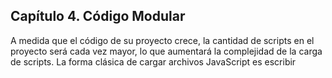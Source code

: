 ## Capítulo 4. Código Modular

A medida que el código de su proyecto crece, la cantidad de scripts en el proyecto será cada vez mayor, lo que aumentará la complejidad de la carga de scripts. La forma clásica de cargar archivos JavaScript es escribir <script>etiquetas para cada script que tenga, pero debe hacerlo en el orden correcto; Si no lo hace, su código podría dejar de funcionar. Esa no es una forma eficiente para proyectos de tamaño mediano.

¿Qué pasa si olvidas el orden de carga? ¿Qué pasa si realizas una refactorización en el código y cambia el orden del script? Será complicado solucionarlo y realizar un seguimiento de todo el código y sus dependencias.
Este problema se ha abordado de diferentes maneras. Una es crear una sintaxis de módulo para crear, cargar y declarar explícitamente las dependencias de los módulos; la sintaxis se llama AMD ( Definición de módulo asíncrono ). Los módulos AMD definen una lista de dependencias del módulo y el código dentro del módulo se ejecutará solo después de que las dependencias estén completamente cargadas.
Las dependencias se cargan de forma asincrónica; eso significa que no necesita cargar todos los scripts en la página HTML a través de <script> etiquetas. Los módulos AMD son mejores que JavaScript simple porque definen dependencias explícitamente y se pueden cargar automáticamente.

Aunque los módulos AMD son mejores que <script>las etiquetas, trabajar con módulos AMD puede ser complicado cuando llegan las pruebas unitarias porque es necesario conocer las complejidades de cómo la biblioteca carga los módulos; Cuando desea realizar pruebas unitarias, necesita aislar las piezas de código bajo prueba, pero es difícil hacerlo en RequireJS, e incluso si lo hace, el resultado puede tener errores.

Recientemente llegó otro cargador de módulos y administrador de dependencias; Vite parece ser el más popular en este momento. Sin embargo, no es el único; Hay muchas otras opciones potencialmente sólidas, como jspm y Steal.js.
En este libro, trabajaremos con Vite debido a su popularidad, por lo que puede encontrar mucha información y documentación al respecto en la Web; Otra buena razón es que se han construido muchos proyectos con él, lo que demuestra su madurez y que está listo para producción. Vite utiliza ES Modules para definir módulos y dependencias, de modo que si ya conoce Node puede ir directamente a la sección Vite.

### Módulos: CommonJS vs ES Modules (ESM)

Nota: Node usa históricamente CommonJS (`require`/`module.exports`), pero en el navegador trabajaremos con ES Modules (`import`/`export`) mediante Vite. Cuando veas ejemplos CommonJS, puedes traducirlos a su equivalente ESM.

En los últimos años, Node ha ido ganando popularidad en la industria del software; de hecho se está volviendo muy popular elección para el desarrollo backend en una pila de tecnología JavaScript completa. Si no conoce Node, puede considerarse como JavaScript utilizado en el servidor en lugar de un navegador.
Node utiliza la sintaxis del módulo CommonJS para sus módulos; un módulo CommonJS es un archivo que exporta un valor único para usarlo en otros módulos. Es útil utilizar CommonJS porque proporciona una forma limpia de administrar módulos y dependencias de JavaScript.

Para admitir CommonJS, Node utiliza el require() función. Con require()puedes cargar archivos JavaScript sin la necesidad de usar <script>etiquetas, en lugar de llamar require() con el nombre del módulo/dependencia que necesitas y asignarlo a una variable.
Para ilustrar cómo funcionan los módulos CommonJS, escribamos un módulo Node y veamos cómo usar la require() función. El siguiente código muestra un módulo simple que expone un objeto simple con el método sayHello():

```js
const hello = {
	sayHello(name) {
		name = name || 'world';
		console.log('hello', name);
	},
};
module.exports = hello;
```

Este script se puede colocar en un archivo llamado hello.js, por ejemplo. El módulo hello se puede cargar desde otro módulo llamando a la require()función, como se muestra en el siguiente código:

```js
var hello = require('./hello');
hello.sayHello('world');
// prints "hello world"
```

Cuando requerimos un script con la require()función que no necesitamos agregar la extensión .js, Node lo hará por nosotros automáticamente. Tenga en cuenta que, si agrega la extensión al nombre del script, Node agregará la extensión de todos modos y obtendrá un error porque el hello.js.js archivo no existe.

Esa es la forma en que puedes definir módulos CommonJS para tus proyectos: simplemente exportamos la variable que queremos exponer al exterior del módulo y module.exports luego cargamos el módulo donde sea necesario con require().
Los módulos de CommonJS son singletons, lo que significa que cada vez que cargues un módulo obtendrás el mismo instancia del objeto. Node almacenará en caché el valor devuelto cuando se llame por primera vez y lo reutilizará para las próximas llamadas.

### NPM y paquete.json

Con Vite, podemos usar ES Modules nativos en el navegador y también consumir paquetes de npm. Vite resuelve y optimiza las dependencias, de modo que no necesitas definir require() en el navegador.
Con Vite y npm puedes instalar y definir dependencias para tus proyectos usando package.json y scripts de desarrollo/compilación.

El package.json archivo en un proyecto de Node es un archivo JSON que se utiliza para definir, instalar y administrar la versión de las bibliotecas de las que depende su proyecto. Un package.json archivo puede contener muchas opciones de configuración; Puede ver la documentación completa en el sitio web de Node en https://docs.npmjs.com/ . A continuación se muestra una lista de los valores principales.

Name - El nombre del proyecto sin espacios
Description - Un corto descripción del proyecto
Version – Un número de versión para el proyecto, normalmente comenzando con 0.0.1
Dependencies - Una lista de bibliotecas con el número de versión del que depende el proyecto
devDependencies - Igual que dependencias, pero esta lista se utiliza sólo para entornos de desarrollo, útil para poner bibliotecas a prueba, por ejemplo
licence – Un nombre de licencia para el código del proyecto

Podemos comenzar con un package.json archivo muy simple que contenga solo algunos campos básicos y luego podemos ampliarlo según sea necesario:

```json
{
	"name": "backbone-contacts ",
	"version": "0.0.1",
	"description": "Example code for the book Mastering Backbone.js",
	"author": "Abiee Alejandro <abiee.alejandro@gmail.com>",
	"license": "ISC",
	"dependencies": {},
	"devDependencies": {}
}
```

Como puede ver, todavía no tenemos ninguna dependencia. Podemos instalar nuestra primera dependencia con npm:

```bash
$ npm install --save underscore jquery backbone bootstrap
```

Este comando instalará las dependencias básicas con las que trabajar backbone; la bandera de guardar actualizará automáticamente el package.json archivo, agregando la biblioteca nombres y sus versiones actuales:

```json
{
	"dependencies": {
		"backbone": "^1.2.1",
		"bootstrap": "^3.3.5",
		"jquery": "^2.1.4",
		"underscore": "^1.8.3"
	}
}
```

El formato de la versión de la biblioteca sigue el semver estándar; Puedes ver más sobre este formato en el semver sitio web oficial.
Una ventaja de usar el package.json archivo en tu proyecto es que, la próxima vez que quieras instalar las dependencias, no necesitas recordar las bibliotecas y sus versiones; simplemente puede presionar Instalar sin ningún argumento y Node leerá el package.json archivo y realizará las instalaciones por usted:

```bash
$ npm install
```

Con npm puede instalar paquetes de desarrollo como la biblioteca de pruebas mocha, pero en lugar de usar el uso de la bandera de guardar save-dev:

```bash
$ npm install --save-dev mocha
```

Ahora que sabes cómo instalar dependencias y guardarlas en el package.json archivo, podemos comenzar usando Vite en la aplicación Contactos.

Navegar

Con Vite podemos usar ES Modules y paquetes de npm directamente en el navegador. Esto significa que puedes construir tus proyectos con el poder del administrador de paquetes npm y la sintaxis de módulos moderna expuesta en las secciones anteriores. Vite toma tu código fuente, resuelve el grafo de dependencias y lo sirve/compila para el entorno del navegador.
Un módulo muy simple que expone un objeto con un método que imprime un mensaje de saludo se puede escribir como un módulo de Nodo:

```js
// hello.js
export default {
	sayHello(name) {
		name = name || 'world';
		console.log('hello', name);
	},
};
```

Este sencillo fragmento de código se puede cargar desde otro script como se muestra a continuación:

```js
// main.js
import hello from './hello';
hello.sayHello(); // hello world
hello.sayHello('abiee'); // hello abiee
```

Este código funciona perfectamente con Node. Puedes ejecutarlo de la siguiente manera:

```bash
$ node main.js
```

Sin embargo, este código no se ejecutará en el navegador porque la importación de módulos no está definida. Vite toma el código de entrada de tu proyecto y rastrea todas las dependencias para crear un único archivo con todos los scripts concatenados:

```bash
npm run dev      # servidor de desarrollo con HMR
npm run build    # build de producción (salida en dist/)
npm run preview  # servir build de producción
```

Dependencia de la aplicación

Cuando la aplicación se carga en el navegador, cargar manualmente todos los archivos JavaScript con etiquetas `<script>` exige un orden específico (cadena de dependencias). Con Vite evitamos mantener ese orden a mano usando un único entrypoint `type="module"` y dejando que Vite resuelva el grafo de dependencias.

```html
<script type="module" src="/src/main.js"></script>
```

El objeto de la aplicación es responsable de cargar todos los enrutadores de subaplicaciones y luego iniciar el módulo de historial:

```js
'use strict';

import _ from 'underscore';
import Backbone from 'backbone';
import BackboneValidation from 'backbone-validation';
import swal from 'sweetalert';
import noty from 'noty';
import Region from './common';

// Initialize all available routes
import './apps/contacts/router';

class App {
	start() {
		// The common place where sub-applications will be showed
		this.mainRegion = new Region({ el: '#main' });
		// Create a global router to enable sub-applications to
		// redirect to other URLs
		this.router = new DefaultRouter();
		Backbone.history.start();
	},
	// ...
}

// ...
export default App;
```

El siguiente paso es iniciar la aplicación llamando al start()método en el objeto App; esto se hace desde el index.html archivo:

```html
<html>
	<head>
		// ...
	</head>
	<body>
		// ...
		<script type="module" src="/src/main.js"></script>
	</body>
</html>
```

Mientras volvemos a empaquetar la aplicación con Vite, es mejor crear un nuevo archivo en el punto de entrada principal:

```js
// main.js
import App from './app';
App.start();
```

Una vez que nuestra aplicación esté escrita como módulos de Nodo, podemos usar Vite para agrupar el código en un solo script:

```bash
$ mkdir –p .tmp/js
$ cd app/js
$ npm run build
```

Esto creará un archivo incluido con todas las dependencias del mismo. Para usar la versión incluida del código, tenemos que cambiar el index.htm archivo para cargarlo en lugar de cargar todos los archivos individuales:

```html
<html>
	<head>
		// ...
	</head>
	<body>
		// ...
		<script type="module" src="/src/main.js"></script>
	</body>
</html>
```

Eso debería ser suficiente; sin embargo, la aplicación no se inicia porque tenemos un problema de dependencia cíclica.

Resolver la dependencia cíclica

Tener dos módulos que dependen uno del otro es llamada dependencia cíclica . En nuestros contactos aplicación, la aplicación de infraestructura depende de los enrutadores de subaplicaciones, y los enrutadores dependen de la infraestructura de aplicaciones para cargar las fachadas y los controladores de subaplicaciones. La

No es posible ejecute la aplicación correctamente debido a la dependencia cíclica. Esto es lo que sucede en detalle.
La aplicación el módulo se ejecuta
La aplicación requiere ContactsRouter:

```js
import ContactsRouter from './apps/contacts/router';
```

ContactsRouter requiere el módulo de aplicación pero el módulo de aplicación aún no se ha exportado:

```js
import App from '../../app'; // returns undefined
```

ContactsRouter recibe un undefined valor para la variable de la aplicación
El módulo de la aplicación continúa la ejecución y finalmente expone el valor de la aplicación:

```js
class App {
	// ...
}

export default App;
```

ContactsRouter coincide con una ruta, pero como el valor de la aplicación no está definido, genera un error:

```js
startApp() {
// App = undefined
return App.startSubApplication(ContactsApp);
}
```

Deberíamos romper el ciclo de alguna manera. Una forma sencilla de hacerlo es solicitar el módulo de la aplicación después de exportarlo. En lugar de requerir el App módulo desde ContactsRouter la parte superior del archivo, podemos hacerlo sólo cuando sea necesario:

```js
// apps/contacts/router.js
class ContactsRouter extends Backbone.Router {
	// ...
	async startApp() {
		const { default: App } = await import('../../app');
		const { default: ContactsApp } = await import('./app');
		return App.startSubApplication(ContactsApp);
	}
}
```

Este es un simple pero forma eficaz de romper una dependencia cíclica. Ahora puede volver a empaquetar la aplicación y ejecutarla nuevamente. Debería de funcionar:

```bash
$ mkdir –p .tmp/js
$ cd app/js
$ npm run build
```

Plantillas modularizadoras

Hasta ahora, las plantillas se declaraban como etiquetas de script en el index.html archivo. Si bien este es un buen enfoque para proyectos pequeños, no es una buena idea colocar todas las plantillas directamente en el archivo HTML.
Con Vite, puedes extraer todos tus archivos de plantilla en archivos individuales, con la ventaja de la modularización y un index.html archivo más limpio. Otro beneficio de modularizar templates es que puedes compilar las plantillas en tiempo de ejecución con Underscore o precompilarlas si lo prefieres.
Con Vite, puedes modularizar casi cualquier formato de plantilla: jade, handlebars, underscore, etc. Para el caso de Underscore, la opción más sencilla es importar el archivo como texto con el sufijo `?raw` y compilarlo con `_.template()` en la vista, sin plugins adicionales.

No necesitas instalar transformadores como jstify para este flujo. Basta con importar el `.tpl` como texto y compilarlo:

```js
// apps/contacts/views/contactListLayout.js
import { Layout } from '../../../common';
import _ from 'underscore';
import tpl from '../templates/contactListLayout.tpl?raw';

export default class ContactListLayout extends Layout {
	constructor(options) {
		super(options);
		this.template = _.template(tpl);
		this.regions = {
			actions: '.actions-bar-container',
			list: '.list-container',
		};
	}

	get className() {
		return 'row page-container';
	}
}
```

Ahora `contactListLayout.tpl` contiene el texto de la plantilla de diseño para la lista de contactos y lo convertimos a función con `_.template`. Dado que las vistas comunes admiten tanto selectores CSS como funciones de plantilla compiladas, funciona correctamente.

### Configuración de Vite para proyectos modulares (ES Modules, ES2024)

A continuación se muestra una configuración mínima y práctica de Vite para un proyecto Backbone modular basado en ES Modules (EMAScript 2024) con jQuery y Underscore.

- **Scripts en `package.json`**

```json
{
	"scripts": {
		"dev": "vite",
		"build": "vite build",
		"preview": "vite preview"
	}
}
```

- **`vite.config.js`** (puedes usar `.ts` si prefieres TypeScript)

```js
// vite.config.js
import { defineConfig } from 'vite';
import path from 'path';

export default defineConfig({
	resolve: {
		alias: {
			'@': path.resolve(__dirname, 'src'),
		},
	},
	optimizeDeps: {
		// Pre-empaca dependencias tradicionales de Backbone
		include: ['backbone', 'underscore', 'jquery', 'backbone-validation'],
	},
	build: {
		// Mantener JS moderno (apto para navegadores modernos)
		target: 'esnext',
		sourcemap: true,
		outDir: 'dist',
	},
	server: {
		port: 5173,
		open: false,
	},
});
```

- **`index.html`** (entrypoint único)

```html
<!doctype html>
<html>
	<head>
		<meta charset="utf-8" />
		<meta name="viewport" content="width=device-width, initial-scale=1" />
		<title>Backbone + Vite</title>
	</head>
	<body>
		<div id="main"></div>
		<script type="module" src="/src/main.js"></script>
	</body>
</html>
```

- **`src/vendor/backbone-setup.js`** (adaptación para Backbone/jQuery/Underscore)

```js
import $ from 'jquery';
import _ from 'underscore';
import Backbone from 'backbone';
import 'backbone-validation';

// Integrar jQuery en Backbone y exponer globales si hay código legado
Backbone.$ = $;
window.$ = $;
window.jQuery = $;
window._ = _;

export { Backbone, $, _ };
```

- **`src/main.js`** (punto de entrada de la app)

```js
import './vendor/backbone-setup';
import App from './app';

App.start();
```

- **Plantillas Underscore** (sin plugins extra)

Con Vite puedes importar texto de plantillas y compilarlo en tiempo de ejecución:

```js
import _ from 'underscore';
import tpl from './templates/view.tpl?raw';

const template = _.template(tpl);
export default class MyView extends Backbone.View {
	// ... usar this.template = template;
}
```

- **Dependencias cíclicas**

Si aparece una dependencia cíclica (por ejemplo entre `App` y un `Router`), usa importación dinámica para romper el ciclo:

```js
async startApp() {
  const { default: App } = await import('../../app');
  const { default: ContactsApp } = await import('./app');
  return App.startSubApplication(ContactsApp);
}
```

Con esta configuración tendrás:

- Servidor de desarrollo con HMR (`npm run dev`).
- Build optimizado moderno (`npm run build`) adecuado para ES Modules/ES2024 mediante `target: 'esnext'`.
- Manejo simple de plantillas con `?raw` y `_.template`.
- Integración de Backbone con jQuery y Underscore sin depender de globals implícitos.

#### Resumen

En este capítulo, hemos aprendido qué es Vite y cómo puede organizar sus proyectos en módulos de Node para administrar su código y dependencias de una manera más limpia. Para que el proyecto Contactos fuera compatible con npm, tuvimos que modificar el código del proyecto; sin embargo, los cambios son mínimos.

También existen otras alternativas a Vite; Es bueno trabajar con require.js y la definición del módulo AMD. Sin embargo, probar con require.js puede resultar muy difícil; No recomiendo su uso require.js si desea probar módulos aislados (pruebas unitarias).
Webpack es otra opción popular para agrupar y organizar su base de código. Su objetivo principal es trabajar con dependencias frontend; Puede cargar módulos CommonJS y módulos AMD. Sin embargo, el paquete web es más complicado de configurar y administrar.
Vite es la opción más popular para agrupar proyectos de JavaScript y es más fácil de configurar y mantener que webpack; Es útil utilizar las mismas herramientas que utiliza Node para gestionar sus dependencias y hace un gran trabajo.

En el próximo capítulo, exploraremos cómo manejar archivos en un proyecto Backbone; El manejo de archivos a través de una API RESTful es un problema común, por lo que descubriremos cuáles son los patrones y estrategias comunes.
En el Capítulo 7, exploraremos cómo crear aplicaciones con herramientas de automatización; en lugar de ejecutar manualmente el comando Vite cada vez que cambiemos el código, crearemos los scripts necesarios que lo harán por nosotros.
